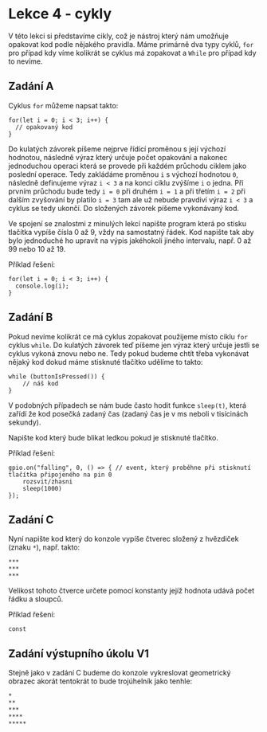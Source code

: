 # Lekce 4 - cykly

V této lekci si představíme cikly, což je nástroj který nám umožňuje opakovat kod podle nějakého pravidla.
Máme primárně dva typy cyklů, ``` for ``` pro případ kdy víme kolikrát se cyklus má zopakovat a ``` While ``` pro případ kdy to nevíme.

## Zadání A
Cyklus ``` for ```  můžeme napsat takto:
```
for(let i = 0; i < 3; i++) {
  // opakovaný kod
}
```
Do kulatých závorek píšeme nejprve řídící proměnou s její výchozí hodnotou, následně výraz který určuje počet opakování a nakonec jednoduchou operaci která se provede při každém průchodu ciklem jako poslední operace.
Tedy zakládáme proměnou ``` i ``` s výchozí hodnotou ``` 0 ```, následně definujeme výraz ``` i < 3 ``` a na konci ciklu zvýšíme ``` i ``` o jedna.
Při prvním průchodu bude tedy ``` i = 0 ``` při druhém ``` i = 1 ``` a při třetím ``` i = 2 ``` při dalším zvyšování by platilo ``` i = 3 ``` tam ale už nebude pravdiví výraz ``` i < 3 ``` a cyklus se tedy ukončí.
Do složených závorek píšeme vykonávaný kod.

Ve spojení se znalostmi z minulých lekcí napište program která po stisku tlačítka vypíše čísla 0 až 9, vždy na samostatný řádek. 
Kod napište tak aby bylo jednoduché ho upravit na výpis jakéhokoli jiného intervalu, např. 0 až 99 nebo 10 až 19.

Příklad řešení:
```
for(let i = 0; i < 3; i++) {
  console.log(i);
}
```

## Zadání B
Pokud nevíme kolikrát ce má cyklus zopakovat použijeme místo ciklu ``` for ``` cyklus ``` while ```.
Do kulatých závorek teď píšeme jen výraz který určuje jestli se cyklus vykoná znovu nebo ne. 
Tedy pokud budeme chtít třeba vykonávat nějaký kod dokud máme stisknuté tlačítko udělíme to takto:
```
while (buttonIsPressed()) {
	// náš kod
}
```
V podobných případech se nám bude často hodit funkce ``` sleep(t) ```, která zařídí že kod posečká zadaný čas (zadaný čas je v ms neboli v tisícinách sekundy).

Napište kod který bude blikat ledkou pokud je stisknuté tlačítko. 

Příklad řešení:
```
gpio.on("falling", 0, () => { // event, který proběhne při stisknutí tlačítka připojeného na pin 0
    rozsvit/zhasni 
	sleep(1000)
});
```

## Zadání C
Nyní napište kod který do konzole vypíše čtverec složený z hvězdiček (znaku `*`),
např. takto:
```
***
***
***
```
Velikost tohoto čtverce určete pomocí konstanty jejíž hodnota udává počet řádku a sloupců.

Příklad řešení:
```
const 
```

## Zadání výstupního úkolu V1
Stejně jako v zadání C budeme do konzole vykreslovat geometrický obrazec akorát tentokrát to bude trojúhelník jako tenhle:

```
*
**
***
****
*****
```
